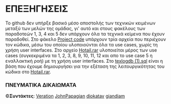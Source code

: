 # ΕΠΕΞΗΓΗΣΕΙΣ

Το github δεν υπήρξε βασικό μέσο αποστολής των τεχνικών κειμένων μεταξύ των μελών της ομάδας, γι' αυτό και στους φακέλους των παραδοτεών 1, 3, 4 και 5 
δεν υπάρχουν όλα τα τεχνικά κείμενα που έχουν παραδοθεί. Στο φάκελο [Project code](https://github.com/JohnPapagian/Tex_Log_CEID_TEAM/tree/main/Project%20code) υπάρχουν τρία αρχεία που περιέχουν τον κώδικα, μέσω του οποίου υλοποιούνται όλα τα use cases, χωρίς τη χρήση user interfaces. 
Στο αρχείο [Hotail.rar](https://github.com/JohnPapagian/Tex_Log_CEID_TEAM/blob/main/Hotail.rar) υλοποιείται μέρος των use cases (συγκεκριμένα τα 1, 2, 3, 8, 9, 10, 11, 12 και απο το use case 5 η εναλλακτική ροή) με τη χρήση user interfaces.
Στο [texlogdb (1).sql](https://github.com/JohnPapagian/Tex_Log_CEID_TEAM/blob/main/texlogdb%20(1).sql) είναι η βάση που έχουμε δημιουργήσει για την εξέταση της λειτουργικότητας του κώδικα στο [Hotail.rar](https://github.com/JohnPapagian/Tex_Log_CEID_TEAM/blob/main/Hotail.rar).
  
### ΠΝΕΥΜΑΤΙΚΑ ΔΙΚΑΙΩΜΑΤΑ
 &copy;**Συντάκτες**: [Veration](https://github.com/Veration) [JohnPapagian](https://github.com/JohnPapagian) [diokatav](https://github.com/diokatav) [giandiam](https://github.com/giandiam)
  
  

